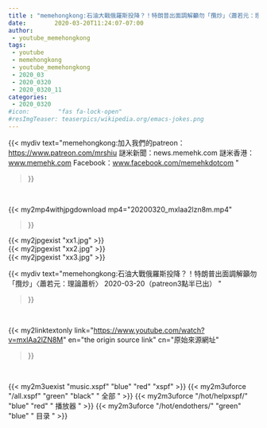 ```yaml
---
title : "memehongkong:石油大戰俄羅斯投降？！特朗普出面調解籲勿「攬炒」〈蕭若元：理論蕭析〉 2020-03-20（patreon3點半已出） "
date:        2020-03-20T11:24:07-07:00
author:
 - youtube_memehongkong
tags:
 - youtube
 - memehongkong
 - youtube_memehongkong
 - 2020_03
 - 2020_0320
 - 2020_0320_11
categories:
 - 2020_0320
#icon:        "fas fa-lock-open"
#resImgTeaser: teaserpics/wikipedia.org/emacs-jokes.png
---
```


{{< mydiv text="memehongkong:加入我們的patreon：https://www.patreon.com/mrshiu 謎米新聞：news.memehk.com 謎米香港： www.memehk.com Facebook：www.facebook.com/memehkdotcom "
>}}
<br>


{{< my2mp4withjpgdownload mp4="20200320_mxlaa2lzn8m.mp4"
>}}

{{< my2jpgexist "xx1.jpg" >}}<br>
{{< my2jpgexist "xx2.jpg" >}}<br>
{{< my2jpgexist "xx3.jpg" >}}<br>



{{< mydiv text="memehongkong:石油大戰俄羅斯投降？！特朗普出面調解籲勿「攬炒」〈蕭若元：理論蕭析〉 2020-03-20（patreon3點半已出） "
>}}
<br>

{{< my2linktextonly link="https://www.youtube.com/watch?v=mxlAa2lZN8M"
en="the origin source link" cn="原始來源網址"
>}}


<br>

{{< my2m3uexist "music.xspf"        "blue"   "red"    "xspf" >}} {{< my2m3uforce "/all.xspf"         "green"  "black"  " 全部 " >}} {{< my2m3uforce "/hot/helpxspf/"    "blue"   "red"    " 播放器 " >}} {{< my2m3uforce "/hot/endothers/"   "green"  "blue"   " 目录 " >}} 
